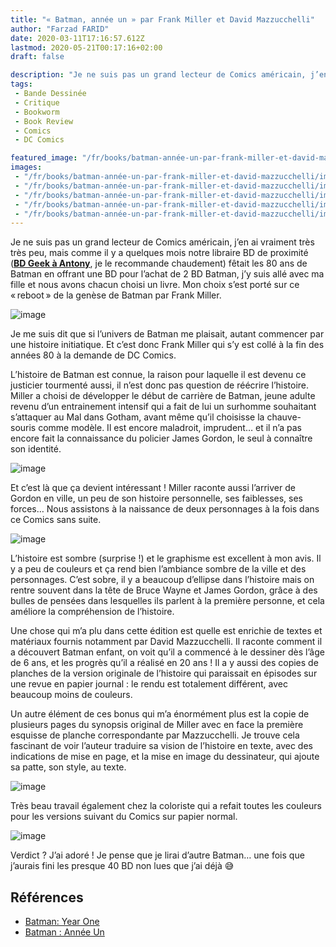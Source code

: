 ```yaml
---
title: "« Batman, année un » par Frank Miller et David Mazzucchelli"
author: "Farzad FARID"
date: 2020-03-11T17:16:57.612Z
lastmod: 2020-05-21T00:17:16+02:00
draft: false

description: "Je ne suis pas un grand lecteur de Comics américain, j’en ai vraiment très très peu, mais comme il y a quelques mois notre libraire BD de…"
tags:
 - Bande Dessinée
 - Critique
 - Bookworm
 - Book Review
 - Comics
 - DC Comics

featured_image: "/fr/books/batman-année-un-par-frank-miller-et-david-mazzucchelli/images/1.jpeg" 
images:
 - "/fr/books/batman-année-un-par-frank-miller-et-david-mazzucchelli/images/1.jpeg"
 - "/fr/books/batman-année-un-par-frank-miller-et-david-mazzucchelli/images/2.jpeg"
 - "/fr/books/batman-année-un-par-frank-miller-et-david-mazzucchelli/images/3.jpeg"
 - "/fr/books/batman-année-un-par-frank-miller-et-david-mazzucchelli/images/4.jpeg"
 - "/fr/books/batman-année-un-par-frank-miller-et-david-mazzucchelli/images/5.jpeg"
---
```


Je ne suis pas un grand lecteur de Comics américain, j’en ai vraiment très très peu, mais comme il y a quelques mois notre libraire BD de proximité ([**BD Geek à Antony**](https://www.facebook.com/librairieBDGEEK/), je le recommande chaudement) fêtait les 80 ans de Batman en offrant une BD pour l’achat de 2 BD Batman, j’y suis allé avec ma fille et nous avons chacun choisi un livre. Mon choix s’est porté sur ce « reboot » de la genèse de Batman par Frank Miller.




![image](images/1.jpeg#layoutTextWidth)



Je me suis dit que si l’univers de Batman me plaisait, autant commencer par une histoire initiatique. Et c’est donc Frank Miller qui s’y est collé à la fin des années 80 à la demande de DC Comics.

L’histoire de Batman est connue, la raison pour laquelle il est devenu ce justicier tourmenté aussi, il n’est donc pas question de réécrire l’histoire. Miller a choisi de développer le début de carrière de Batman, jeune adulte revenu d’un entrainement intensif qui a fait de lui un surhomme souhaitant s’attaquer au Mal dans Gotham, avant même qu’il choisisse la chauve-souris comme modèle. Il est encore maladroit, imprudent… et il n’a pas encore fait la connaissance du policier James Gordon, le seul à connaître son identité.




![image](images/2.jpeg#layoutTextWidth)



Et c’est là que ça devient intéressant ! Miller raconte aussi l’arriver de Gordon en ville, un peu de son histoire personnelle, ses faiblesses, ses forces… Nous assistons à la naissance de deux personnages à la fois dans ce Comics sans suite.




![image](images/3.jpeg#layoutTextWidth)



L’histoire est sombre (surprise !) et le graphisme est excellent à mon avis. Il y a peu de couleurs et ça rend bien l’ambiance sombre de la ville et des personnages. C’est sobre, il y a beaucoup d’ellipse dans l’histoire mais on rentre souvent dans la tête de Bruce Wayne et James Gordon, grâce à des bulles de pensées dans lesquelles ils parlent à la première personne, et cela améliore la compréhension de l’histoire.

Une chose qui m’a plu dans cette édition est quelle est enrichie de textes et matériaux fournis notamment par David Mazzucchelli. Il raconte comment il a découvert Batman enfant, on voit qu’il a commencé à le dessiner dès l’âge de 6 ans, et les progrès qu’il a réalisé en 20 ans ! Il a y aussi des copies de planches de la version originale de l’histoire qui paraissait en épisodes sur une revue en papier journal : le rendu est totalement différent, avec beaucoup moins de couleurs.

Un autre élément de ces bonus qui m’a énormément plus est la copie de plusieurs pages du synopsis original de Miller avec en face la première esquisse de planche correspondante par Mazzucchelli. Je trouve cela fascinant de voir l’auteur traduire sa vision de l’histoire en texte, avec des indications de mise en page, et la mise en image du dessinateur, qui ajoute sa patte, son style, au texte.




![image](images/4.jpeg#layoutTextWidth)



Très beau travail également chez la coloriste qui a refait toutes les couleurs pour les versions suivant du Comics sur papier normal.




![image](images/5.jpeg#layoutTextWidth)



Verdict ? J’ai adoré ! Je pense que je lirai d’autre Batman… une fois que j’aurais fini les presque 40 BD non lues que j’ai déjà 😅

## Références

* [Batman: Year One](https://en.wikipedia.org/wiki/Batman:_Year_One) 
* [Batman : Année Un](https://fr.wikipedia.org/wiki/Batman_:_Ann%C3%A9e_Un)
